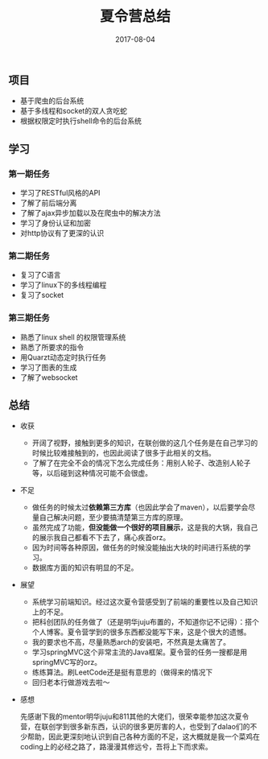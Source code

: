 ﻿---
layout: post
title: "夏令营总结"
date: 2017-08-04
excerpt: ""
tags: [others]
comments: true
---

## 项目

* 基于爬虫的后台系统
* 基于多线程和socket的双人贪吃蛇
* 根据权限定时执行shell命令的后台系统

## 学习

### 第一期任务

* 学习了RESTful风格的API
* 了解了前后端分离
* 了解了ajax异步加载以及在爬虫中的解决方法
* 学习了身份认证和加密
* 对http协议有了更深的认识

### 第二期任务

* 复习了C语言
* 学习了linux下的多线程编程
* 复习了socket

### 第三期任务

* 熟悉了linux shell 的权限管理系统
* 熟悉了所要求的指令
* 用Quarzt动态定时执行任务
* 学习了图表的生成
* 了解了websocket



## 总结

* 收获
  + 开阔了视野，接触到更多的知识，在联创做的这几个任务是在自己学习的时候比较难接触到的，也因此阅读了很多于此相关的文档。
  + 了解了在完全不会的情况下怎么完成任务：用别人轮子、改造别人轮子等，以后碰到这种情况可能不会很虚。

* 不足
  + 做任务的时候太过**依赖第三方库**（也因此学会了maven），以后要学会尽量自己解决问题，至少要搞清楚第三方库的原理。
  + 虽然完成了功能，**但没能做一个很好的项目展示**，这是我的大锅，我自己的展示我自己都看不下去了，痛心疾首orz。
  + 因为时间等各种原因，做任务的时候没能抽出大块的时间进行系统的学习。
  + 数据库方面的知识有明显的不足。

* 展望

  + 系统学习前端知识。经过这次夏令营感受到了前端的重要性以及自己知识上的不足。
  + 把科创团队的任务做了（还是明华juju布置的，不知道你记不记得）：搭个个人博客。夏令营学到的很多东西都没能写下来，这是个很大的遗憾。
  + 我的要求也不高，尽量熟悉arch的安装吧，不然真是太痛苦了。
  + 学习springMVC这个非常主流的Java框架。夏令营的任务一搜都是用springMVC写的orz。
  + 练练算法。刷LeetCode还是挺有意思的（做得来的情况下
  + 回归老本行做游戏去啦～

* 感想

  ​	先感谢下我的mentor明华juju和811其他的大佬们，很荣幸能参加这次夏令营，在联创学到很多新东西，认识的很多更厉害的人，也受到了dalao们的不少帮助，因此更深刻地认识到自己各种方面的不足，这大概就是我一个菜鸡在coding上的必经之路了，路漫漫其修远兮，吾将上下而求索。
